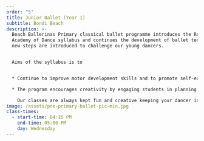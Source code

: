 ```yaml
---
order: "5"
title: Junior Ballet (Year 1)
subtitle: Bondi Beach
description: >-
  Beach Ballerinas Primary classical ballet programme introduces the Royal
  Academy of Dance syllabus and continues the development of ballet technique as
  new steps are introduced to challenge our young dancers.  


  Aims of the syllabus is to


  * Continue to improve motor development skills and to promote self-expression through movement. Self esteem and self-confidence are also developed in an environment that enables children to become independent and co-operative learners. 

  * The program encourages creativity by engaging students in planning exercises set to musical pieces and to express emotion through story telling. 

    Our classes are always kept fun and creative keeping your dancer in love with ballet.
image: /assets/pre-primary-ballet-pic-min.jpg
class-times:
  - start-time: 04:15 PM
    end-time: 05:00 PM
    day: Wednesday
---
```

